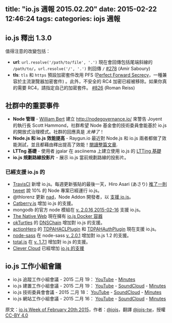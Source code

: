 title: "io.js 週報 2015.02.20"
date: 2015-02-22 12:46:24
tags:
categories: iojs 週報
---

## io.js 釋出 1.3.0

值得注意的改變包括：

* **url**: `url.resolve('/path/to/file', '.')` 現在會回傳包括尾端斜線的 `/path/to/`，`url.resolve('/', '.')` 則回傳 `/` [#278](https://github.com/iojs/io.js/pull/278) (Amir Saboury)
* **tls**: `tls` 和 `https` 預設加密套件改用 PFS ([Perfect Forward Secrecy](http://en.wikipedia.org/wiki/Forward_secrecy)，一種兼容於主流瀏覽器加密套件) 。此外，不安全的 RC4 加密已經被移除。如果你真的需要 RC4，請指定自己的加密套件。 [#826](https://github.com/iojs/io.js/pull/826) (Roman Reiss)

<!-- more -->

## 社群中的重要事件

* **Node 管理** - [William Bert](https://twitter.com/williamjohnbert) 建立 http://nodegovernance.io/ 來警告 Joyent 的執行長 Scott Hammond，社群希望 Node 基金會的技術委員會能基於 io.js 的開放式治理模式。社群的回應真是 _太棒了_！
* **Node.js 和 io.js 效能提高** - Raygun.io 最近對 Node.js 和 io.js 兩者都做了效能測試，並且都藉由釋出提高了效能！[閱讀整篇文章](https://raygun.io/blog/2015/02/node-js-performance-node-js-vs-io-js/).
* **LTTng 基礎** - 使用者 jgalar 在 asciinema 上建立使用 io.js 的 [LTTing 基礎](https://asciinema.org/a/16785)
* **io.js 規劃路線投影片** - 展示 io.js 當前規劃路線的投影片。

### 已經支援 io.js 的

* [TravisCI](https://travis-ci.org/) 新增 io.js。每週更新張貼的最後一天，Hiro Asari (あさり) [推了一則 tweet](https://twitter.com/hiro_asari/status/566268486012633088) 說 10% 的 Node 專案已經運行 io.js。
* @thlorenz 更新 [nad](https://github.com/thlorenz/nad)，Node Addon 開發者，以 [支援 io.js](https://twitter.com/thlorenz/status/566328088121081856)。
* [Catberry.js](https://github.com/catberry/catberry) 增加 io.js 的支援。
* mongodb 的官方 node 模組在 [v. 2.0.16 2015-02-16](https://github.com/mongodb/node-mongodb-native/blob/2.0/HISTORY.md) 支援 io.js。
* [The Native Web](http://www.thenativeweb.io/) 現在擁有 [io.js Docker 容器](https://registry.hub.docker.com/u/thenativeweb/iojs/)
* [okTurtles](https://okturtles.com/) 的 [DNSChain](https://github.com/okTurtles/dnschain) 增加對 io.js 的支援。
* [actionHero](http://www.actionherojs.com/) 的 [TDPAHACLPlugin](https://github.com/neilstuartcraig/TDPAHACLPlugin) 和 [TDPAHAuthPlugin](https://github.com/neilstuartcraig/TDPAHAuthPlugin) 現在支援 io.js。
* [node-sass](https://npmjs.org/package/node-sass) 在 node-sass [v. 2.0.1](https://github.com/sass/node-sass/issues/655) 增加對 io.js 1.2 的支援。
* [total.js](https://www.totaljs.com/) 在 [v. 1.7.1](https://github.com/totaljs/framework/releases/tag/v1.7.1) 增加對 io.js 的支援。
* [Clever Cloud](https://www.clever-cloud.com/) 已經增加 [io.js 的支援](https://www.clever-cloud.com/blog/features/2015/01/23/introducing-io.js/)

## io.js 工作小組會議

* io.js 追蹤工作小組會議 - 2015 二月 19： [YouTube](https://www.youtube.com/watch?v=wvBVjg8jkv0) - [Minutes](https://docs.google.com/document/d/1_ApOMt03xHVkaGpTEPMDIrtkjXOzg3Hh4ZcyfhvMHx4/edit)
* io.js 建置工作小組會議 - 2015 二月 19： [YouTube](https://www.youtube.com/watch?v=OKQi3pTF7fs) - [SoundCloud](https://soundcloud.com/iojs/iojs-build-wg-meeting-2015-02-19) - [Minutes](https://docs.google.com/document/d/1vRhsYBs4Hw6vRu55h5eWTwDzS1NctxdTvMMEnCbDs14/edit)
* io.js 技術委員會會議 - 2015 二月 18： [YouTube](https://www.youtube.com/watch?v=jeBPYLJ2_Yc) - [SoundCloud](https://soundcloud.com/iojs/iojs-tc-meeting-meeting-2015-02-18) - [Minutes](https://docs.google.com/document/d/1JnujRu6Rfnp6wvbvwCfxXnsjLySunQ_yah91pkvSFdQ/edit)
* io.js 網站工作小組會議 - 2015 二月 16： [YouTube](https://www.youtube.com/watch?v=UKDKhFV61ZA) - [SoundCloud](https://soundcloud.com/iojs/iojs-website-wg-meeting-2015-02-16) - [Minutes](https://docs.google.com/document/d/1R8JmOoyr64tt-QOj27bD19ZOWg63CujW7GeaAHIIkUs/edit)

原文：[io.js Week of February 20th 2015](https://medium.com/node-js-javascript/io-js-week-of-february-20th-2015-48486615980)，作者：[@iojs](https://medium.com/@iojs)，翻譯 [@iojs-tw](https://github.com/iojs/iojs-tw)，授權 [CC-BY 4.0](https://creativecommons.org/licenses/by/4.0/deed.zh_TW)

